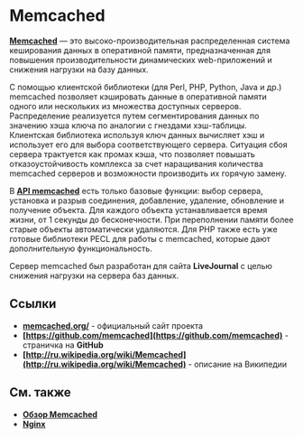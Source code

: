 Memcached
=========
**[Memcached](http://memcached.org/)** — это высоко-производительная распределенная система кеширования данных в оперативной памяти, предназначенная для повышения производительности динамических web-приложений и снижения нагрузки на базу данных.

С помощью клиентской библиотеки (для Perl, PHP, Python, Java и др.) memcached позволяет кэшировать данные в оперативной памяти одного или нескольких из множества доступных серверов. Распределение реализуется путем сегментирования данных по значению хэша ключа по аналогии с гнездами хэш-таблицы. Клиентская библиотека используя ключ данных вычисляет хэш и использует его для выбора соответствующего сервера. Ситуация сбоя сервера трактуется как промах кэша, что позволяет повышать отказоустойчивость комплекса за счет наращивания количества memcached серверов и возможности производить их горячую замену.

В **[API memcached](http://code.google.com/p/memcached/wiki/NewCommands)** есть только базовые функции: выбор сервера, установка и разрыв соединения, добавление, удаление, обновление и получение объекта. Для каждого объекта устанавливается время жизни, от 1 секунды до бесконечности. При переполнении памяти более старые объекты автоматически удаляются. Для PHP также есть уже готовые библиотеки PECL для работы с memcached, которые дают дополнительную функциональность.

Сервер memcached был разработан для сайта **LiveJournal** с целью снижения нагрузки на сервера баз данных.

## Ссылки
* **[memcached.org/](http://memcached.org/)** - официальный сайт проекта
* **[https://github.com/memcached](https://github.com/memcached)** - страничка на **GitHub**
* **[http://ru.wikipedia.org/wiki/Memcached](http://ru.wikipedia.org/wiki/Memcached)** - описание на Википедии

## См. также
* **[Обзор Memcached](#TODO)**
* **[Nginx](https://github.com/uran1980/my-blog/blob/master/Nginx/nginx.md)**
